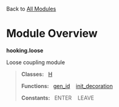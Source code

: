 Back to [All Modules](https://github.com/pyrustic/hooking/blob/master/docs/modules/README.md#readme)

# Module Overview

**hooking.loose**
 
Loose coupling module

> **Classes:** &nbsp; [H](https://github.com/pyrustic/hooking/blob/master/docs/modules/content/hooking.loose/content/classes/H.md#class-h)
>
> **Functions:** &nbsp; [gen\_id](https://github.com/pyrustic/hooking/blob/master/docs/modules/content/hooking.loose/content/functions.md#gen_id) &nbsp;&nbsp; [init\_decoration](https://github.com/pyrustic/hooking/blob/master/docs/modules/content/hooking.loose/content/functions.md#init_decoration)
>
> **Constants:** &nbsp; ENTER &nbsp;&nbsp; LEAVE
